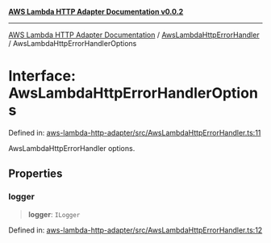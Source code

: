 [**AWS Lambda HTTP Adapter Documentation v0.0.2**](../../README.md)

***

[AWS Lambda HTTP Adapter Documentation](../../modules.md) / [AwsLambdaHttpErrorHandler](../README.md) / AwsLambdaHttpErrorHandlerOptions

# Interface: AwsLambdaHttpErrorHandlerOptions

Defined in: [aws-lambda-http-adapter/src/AwsLambdaHttpErrorHandler.ts:11](https://github.com/stonemjs/aws-lambda-http-adapter/blob/b2e29f567ac56717023f9597000ee3f0d0278093/src/AwsLambdaHttpErrorHandler.ts#L11)

AwsLambdaHttpErrorHandler options.

## Properties

### logger

> **logger**: `ILogger`

Defined in: [aws-lambda-http-adapter/src/AwsLambdaHttpErrorHandler.ts:12](https://github.com/stonemjs/aws-lambda-http-adapter/blob/b2e29f567ac56717023f9597000ee3f0d0278093/src/AwsLambdaHttpErrorHandler.ts#L12)
